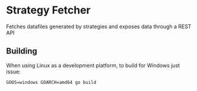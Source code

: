 # Strategy Fetcher
Fetches datafiles generated by strategies and exposes data through a REST API

## Building

When using Linux as a development platform, to build for Windows just issue:
```
GOOS=windows GOARCH=amd64 go build
```

